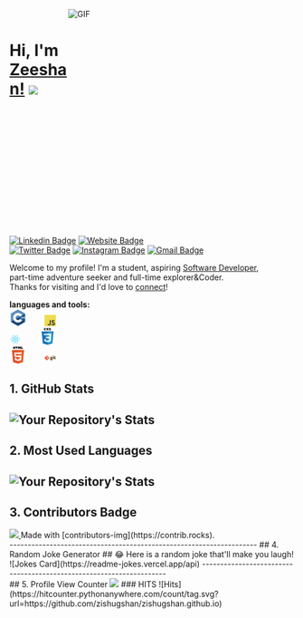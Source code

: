 <img align="right" alt="GIF" width="400" height="400" src="https://media.giphy.com/media/3o7qE1YN7aBOFPRw8E/giphy.gif"><br/>
# Hi, I'm [Zeeshan!](https://zishugshan.github.io) <img src="https://media.giphy.com/media/mGcNjsfWAjY5AEZNw6/giphy.gif" width="50">

[![Linkedin Badge](https://img.shields.io/badge/-zeeshan-blue?style=flat&logo=Linkedin&logoColor=white&link=https://www.linkedin.com/in/jzeeshan-manit/)](https://www.linkedin.com/in/zeeshan-manit/)
[![Website Badge](https://img.shields.io/badge/-zishugshan.github.io-47CCCC?style=flat&logo=Google-Chrome&logoColor=white&link=https://zishugshan.github.io)](https://zishugshan.github.io)<br>
[![Twitter Badge](https://img.shields.io/badge/-@_zishugshan-1ca0f1?style=flat&labelColor=1ca0f1&logo=twitter&logoColor=white&link=https://twitter.com/zishugshan)](https://twitter.com/zishugshan)
[![Instagram Badge](https://img.shields.io/badge/-@_zeesha_.n-purple?style=flat&logo=instagram&logoColor=white&link=https://instagram.com/zeesha_.n/)](https://instagram.com/zeesha_.n/)
[![Gmail Badge](https://img.shields.io/badge/-zshnqmr1-c14438?style=flat&logo=Gmail&logoColor=white&link=mailto:zshnqmr1@gmail.com)](mailto:zshnqmr1@gmail.com)

Welcome to my profile! I'm a student, aspiring [Software Developer](https://zishugshan.github.io), <br/>
part-time adventure seeker and full-time explorer&Coder.<br/>
Thanks for visiting and I'd love to [connect](https://www.linkedin.com/in/zeeshan-manit/)!

**languages and tools:**  
<code><img height="30" src="https://raw.githubusercontent.com/github/explore/80688e429a7d4ef2fca1e82350fe8e3517d3494d/topics/cpp/cpp.png"></code>&emsp;&emsp; 
<code><img height="20" src="https://raw.githubusercontent.com/github/explore/80688e429a7d4ef2fca1e82350fe8e3517d3494d/topics/javascript/javascript.png"></code></br>
<code><img height="20" src="https://raw.githubusercontent.com/github/explore/80688e429a7d4ef2fca1e82350fe8e3517d3494d/topics/react/react.png"></code>&emsp;&emsp; 
<code><img height="30" src="https://raw.githubusercontent.com/github/explore/80688e429a7d4ef2fca1e82350fe8e3517d3494d/topics/css/css.png"></code></br>
<code><img height="30" src="https://raw.githubusercontent.com/github/explore/80688e429a7d4ef2fca1e82350fe8e3517d3494d/topics/html/html.png"></code>&emsp;&emsp;
<code><img height="20" src="https://raw.githubusercontent.com/github/explore/80688e429a7d4ef2fca1e82350fe8e3517d3494d/topics/git/git.png"></code></br>


## 1. GitHub Stats
![Your Repository's Stats](https://github-readme-stats.vercel.app/api?username=zishugshan&show_icons=true)
--------------------------------------------------------------------
## 2. Most Used Languages
![Your Repository's Stats](https://github-readme-stats.vercel.app/api/top-langs/?username=zishugshan&theme=blue-green)
--------------------------------------------------------------------
## 3. Contributors Badge
<a href="https://github.com/zishugshan/zishugshan.github.io/graphs/contributors">
<img src="https://contrib.rocks/image?repo=zishugshan/zishugshan.github.io" />
</a>
Made with [contributors-img](https://contrib.rocks).
<br/>
--------------------------------------------------------------------
## 4. Random Joke Generator
## 😂 Here is a random joke that'll make you laugh!
![Jokes Card](https://readme-jokes.vercel.app/api)
--------------------------------------------------------------------
</br>
## 5. Profile View Counter
<img src="https://komarev.com/ghpvc/?username=zishugshan"/>
### HITS
![Hits](https://hitcounter.pythonanywhere.com/count/tag.svg?url=https://github.com/zishugshan/zishugshan.github.io)


